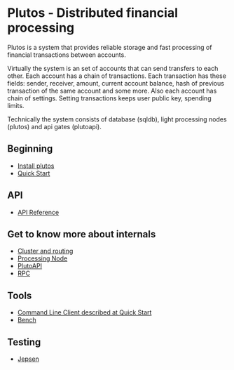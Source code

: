 # Plutos - Distributed financial processing

Plutos is a system that provides reliable storage and fast processing of financial transactions between accounts.

Virtually the system is an set of accounts that can send transfers to each other. Each account has a chain of transactions. Each transaction has these fields: sender, receiver, amount, current account balance, hash of previous transaction of the same account and some more. Also each account has chain of settings. Setting transactions keeps user public key, spending limits.

Technically the system consists of database (sqldb), light processing nodes (plutos) and api gates (plutoapi).

## Beginning
* [Install plutos](Install.md)
* [Quick Start](Quick-Start.md)

## API
* [API Reference](api-reference.html)

## Get to know more about internals
* [Cluster and routing](Cluster.md)
* [Processing Node](Processing-Node.md)
* [PlutoAPI](PlutoAPI.md)
* [RPC](RPC.md)

## Tools
* [Command Line Client described at Quick Start](Quick-Start.md)
* [Bench](Bench.md)

## Testing
* [Jepsen](Jepsen.md)
